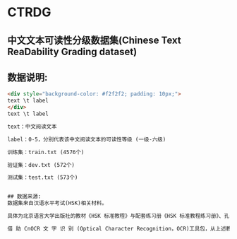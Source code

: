 # CTRDG
## 中文文本可读性分级数据集(Chinese Text ReaDability Grading dataset)
## 数据说明:
```html
<div style="background-color: #f2f2f2; padding: 10px;">
text \t label
</div>
text \t label

text：中文阅读文本

label：0-5，分别代表该中文阅读文本的可读性等级 (一级-六级)

训练集：train.txt (4576个)

验证集：dev.txt (572个)

测试集：test.txt (573个)


## 数据来源:
数据集来自汉语水平考试(HSK)相关材料。

具体为北京语言大学出版社的教材《HSK 标准教程》与配套练习册《HSK 标准教程练习册》、孔子学院总部与国家汉办编制的《新汉语水平考试样卷》与《新汉语水平考试真题集》，共计 249 份材料。

借 助 CnOCR 文 字 识 别 (Optical Character Recognition，OCR)工具包，从上述教材中抽取出每单元的课文正文，从上述练习册、样卷、真题集中抽取部分阅读文章。

